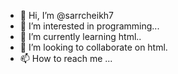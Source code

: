 - 👋 Hi, I’m @sarrcheikh7
- 👀 I’m interested in programming...
- 🌱 I’m currently learning html..
- 💞️ I’m looking to collaborate on html.
- 📫 How to reach me ...

<!---
sarrcheikh7/sarrcheikh7 is a ✨ special ✨ repository because its `README.md` (this file) appears on your GitHub profile.
You can click the Preview link to take a look at your changes.
--->
